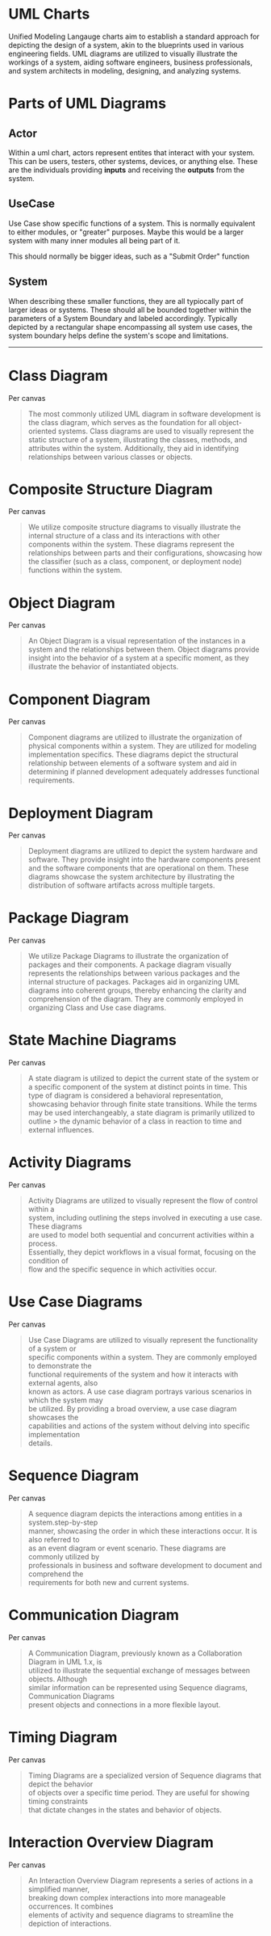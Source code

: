 # UML Charts

Unified Modeling Langauge charts aim to establish a standard approach for depicting the design of a system, 
akin to the blueprints used in various engineering fields. UML diagrams are utilized to 
visually illustrate the workings of a system, aiding software engineers, business 
professionals, and system architects in modeling, designing, and analyzing systems.


# Parts of UML Diagrams

## Actor

Within a uml chart, actors represent entites that interact with your system.
This can be users, testers, other systems, devices, or anything else. 
These are the individuals providing **inputs** and receiving the **outputs** 
from the system.


## UseCase

Use Case show specific functions of a system. This is normally equivalent to either
modules, or "greater" purposes. Maybe this would be a larger system with many
inner modules all being part of it.

This should normally be bigger ideas, such as a "Submit Order" function

## System

When describing these smaller functions, they are all typiocally part of larger ideas or 
systems. These should all be bounded together within the parameters of a System Boundary
and labeled accordingly. Typically depicted by a rectangular shape encompassing all system use cases,
the system boundary helps define the system's scope and limitations.

--------

# Class Diagram

Per canvas
> The most commonly utilized UML diagram in software development is the class diagram,
> which serves as the foundation for all object-oriented systems. Class diagrams 
> are used to visually represent the static structure of a system, illustrating the 
> classes, methods, and attributes within the system. Additionally, they aid in 
> identifying relationships between various classes or objects.


# Composite Structure Diagram

Per canvas
> We utilize composite structure diagrams to visually illustrate the internal structure of 
> a class and its interactions with other components within the system. These diagrams 
> represent the relationships between parts and their configurations, showcasing how the 
> classifier (such as a class, component, or deployment node) functions within the system.

# Object Diagram

Per canvas
> An Object Diagram is a visual representation of the instances in a system and the 
> relationships between them. Object diagrams provide insight into the behavior of a 
> system at a specific moment, as they illustrate the behavior of instantiated objects.

# Component Diagram

Per canvas
> Component diagrams are utilized to illustrate the organization of physical components 
> within a system. They are utilized for modeling implementation specifics. These diagrams 
> depict the structural relationship between elements of a software system and aid in 
> determining if planned development adequately addresses functional requirements.

# Deployment Diagram

Per canvas
> Deployment diagrams are utilized to depict the system hardware and software. They 
> provide insight into the hardware components present and the software components that 
> are operational on them. These diagrams showcase the system architecture by illustrating 
> the distribution of software artifacts across multiple targets.

# Package Diagram

Per canvas
> We utilize Package Diagrams to illustrate the organization of packages and their 
> components. A package diagram visually represents the relationships between various 
> packages and the internal structure of packages. Packages aid in organizing UML diagrams 
> into coherent groups, thereby enhancing the clarity and comprehension of the diagram. 
> They are commonly employed in organizing Class and Use case diagrams.

# State Machine Diagrams

Per canvas
> A state diagram is utilized to depict the current state of the system or a specific 
> component of the system at distinct points in time. This type of diagram is considered a 
> behavioral representation, showcasing behavior through finite state transitions. While 
> the terms may be used interchangeably, a state diagram is primarily utilized to outline > the dynamic behavior of a class in reaction to time and external influences.

# Activity Diagrams

Per canvas
> Activity Diagrams are utilized to visually represent the flow of control within a  
> system, including outlining the steps involved in executing a use case. These diagrams  
> are used to model both sequential and concurrent activities within a process.  
> Essentially, they depict workflows in a visual format, focusing on the condition of  
> flow and the specific sequence in which activities occur.

# Use Case Diagrams

Per canvas
> Use Case Diagrams are utilized to visually represent the functionality of a system or  
> specific components within a system. They are commonly employed to demonstrate the  
> functional requirements of the system and how it interacts with external agents, also  
> known as actors. A use case diagram portrays various scenarios in which the system may  
> be utilized. By providing a broad overview, a use case diagram showcases the  
> capabilities and actions of the system without delving into specific implementation  
> details.

# Sequence Diagram

Per canvas
> A sequence diagram depicts the interactions among entities in a system.step-by-step  
> manner, showcasing the order in which these interactions occur. It is also referred to  
> as an event diagram or event scenario. These diagrams are commonly utilized by  
> professionals in business and software development to document and comprehend the  
> requirements for both new and current systems.

# Communication Diagram

Per canvas
> A Communication Diagram, previously known as a Collaboration Diagram in UML 1.x, is  
> utilized to illustrate the sequential exchange of messages between objects. Although  
> similar information can be represented using Sequence diagrams, Communication Diagrams  
> present objects and connections in a more flexible layout.

# Timing Diagram

Per canvas
> Timing Diagrams are a specialized version of Sequence diagrams that depict the behavior  
> of objects over a specific time period. They are useful for showing timing constraints  
> that dictate changes in the states and behavior of objects.

# Interaction Overview Diagram

Per canvas
> An Interaction Overview Diagram represents a series of actions in a simplified manner,  
> breaking down complex interactions into more manageable occurrences. It combines  
> elements of activity and sequence diagrams to streamline the depiction of interactions.




